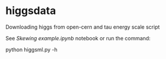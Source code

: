 # higgsdata
Downloading higgs from open-cern and tau energy scale script

See *Skewing example.ipynb* notebook or run the command:

python higgsml.py -h

